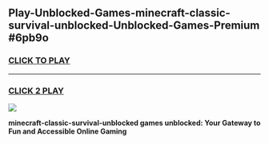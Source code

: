 
## Play-Unblocked-Games-minecraft-classic-survival-unblocked-Unblocked-Games-Premium #6pb9o
<h3>
<a href="https://premium.freeplayer.one?title=minecraft-classic-survival-unblocked&ref=12M">CLICK TO PLAY</a></h3>
<hr>

<h3>
<a href="https://premium.freeplayer.one?title=minecraft-classic-survival-unblocked&ref=12M">CLICK 2 PLAY</a>
  
</h3>

<a href="https://premium.freeplayer.one?title=minecraft-classic-survival-unblocked&ref=12M"><img src="https://clearcache.store/games.png"></a>


**minecraft-classic-survival-unblocked games unblocked: Your Gateway to Fun and Accessible Online Gaming**
